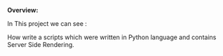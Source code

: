 **Overview:**

In This project we can see :

How write a scripts which were written in Python language and contains Server Side Rendering.
